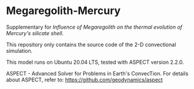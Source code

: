 # Megaregolith-Mercury
Supplementary for *Influence of Megaregolith on the thermal evolution of Mercury's silicate shell*.  
  
This repository only contains the source code of the 2-D convectional simulation.
  
This model runs on Ubuntu 20.04 LTS, tested with ASPECT version 2.2.0.
  
ASPECT - Advanced Solver for Problems in Earth's ConvecTion. For details about ASPECT, refer to: https://github.com/geodynamics/aspect
